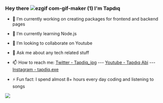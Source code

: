 ### Hey there ![ezgif com-gif-maker (1)](https://user-images.githubusercontent.com/90452939/154030415-dd9d819e-2a67-4964-98ef-f32c63f2014b.gif) I'm Tapdıq



- 🔭 I’m currently working on creating packages for frontend and backend pages
- 🌱 I’m currently learning Node.js
- 👯 I’m looking to collaborate on Youtube

- 💬 Ask me about any tech related stuff
- 📫 How to reach me: [Twitter - Tapdiq_jpg](https://twitter.com/Tapdiq_jpg)  ---  [Youtube - Tapdıq Abi](https://www.youtube.com/channel/UCeauIh2BT3LxDuAmA0LIG-g)  ---  [Instagram - tapdiq.exe](https://www.instagram.com/tapdiq.exe/)
- ⚡ Fun fact: I spend almost 8+ hours every day coding and listening to songs




<img src="https://github-readme-stats.vercel.app/api?username=Protap001&&show_icons=true&title_color=ffffff&icon_color=bb2acf&text_color=daf7dc&bg_color=151515">
